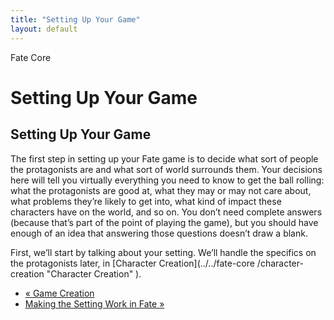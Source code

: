 ```yaml
---
title: "Setting Up Your Game"
layout: default
---
```

    
Fate Core

#  Setting Up Your Game

## Setting Up Your Game

The first step in setting up your Fate game is to decide what sort of people
the protagonists are and what sort of world surrounds them. Your decisions
here will tell you virtually everything you need to know to get the ball
rolling: what the protagonists are good at, what they may or may not care
about, what problems they’re likely to get into, what kind of impact these
characters have on the world, and so on. You don’t need complete answers
(because that’s part of the point of playing the game), but you should have
enough of an idea that answering those questions doesn’t draw a blank.

First, we’ll start by talking about your setting. We’ll handle the specifics
on the protagonists later, in [Character Creation](../../fate-core
/character-creation "Character Creation" ).

  * [« Game Creation](/fate-core/game-creation)
  * [Making the Setting Work in Fate »](/fate-core/making-setting-work-fate)

